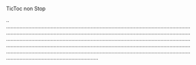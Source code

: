 TicToc non Stop

..
..........................................................................................................................................................................................................................................................................................................................................................................................................................................................................................................................................................................................................................................................................................................